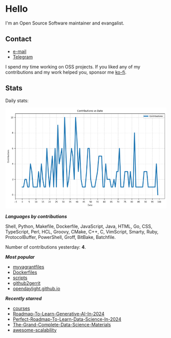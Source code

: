 
# Hello

I'm an Open Source Software maintainer and evangalist.

## Contact

- [e-mail](mailto:askb23@gmail.com)
- [Telegram]()

I spend my time working on OSS projects. If you liked any of
my contributions and my work helped you, sponsor me [ko-fi](https://ko-fi.com/askb23).

## Stats

Daily stats:

![contributions graph](graph.png)

***Languages by contributions***

Shell, Python, Makefile, Dockerfile, JavaScript, Java, HTML, Go, CSS, TypeScript, Perl, HCL, Groovy, CMake, C++, C, VimScript, Smarty, Ruby, ProtocolBuffer, PowerShell, Groff, BitBake, Batchfile.

Number of contributions yesterday: **4**.

***Most popular***

- [myvagrantfiles](https://github.com/askb/myvagrantfiles)
- [Dockerfiles](https://github.com/askb/Dockerfiles)
- [scripts](https://github.com/askb/scripts)
- [github2gerrit](https://github.com/askb/github2gerrit)
- [opendaylight.github.io](https://github.com/opendaylight/opendaylight.github.io)

***Recently starred***

- [courses](https://github.com/SkalskiP/courses)
- [Roadmap-To-Learn-Generative-AI-In-2024](https://github.com/krishnaik06/Roadmap-To-Learn-Generative-AI-In-2024)
- [Perfect-Roadmap-To-Learn-Data-Science-In-2024](https://github.com/krishnaik06/Perfect-Roadmap-To-Learn-Data-Science-In-2024)
- [The-Grand-Complete-Data-Science-Materials](https://github.com/krishnaik06/The-Grand-Complete-Data-Science-Materials)
- [awesome-scalability](https://github.com/binhnguyennus/awesome-scalability)


